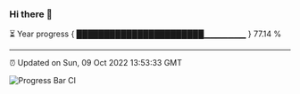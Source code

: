 ### Hi there 👋

⏳ Year progress { ███████████████████████▁▁▁▁▁▁▁ } 77.14 %

---

⏰ Updated on Sun, 09 Oct 2022 13:53:33 GMT

![Progress Bar CI](https://github.com/liununu/liununu/workflows/Progress%20Bar%20CI/badge.svg)
